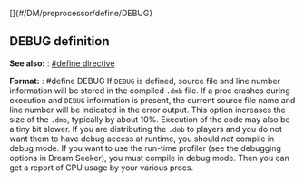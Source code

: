 []{#/DM/preprocessor/define/DEBUG}
## DEBUG definition
**See also:**
:   [#define directive](#/DM/preprocessor/define)
<!-- -->
**Format:**
:   #define DEBUG
If `DEBUG` is defined, source file and line number information will be
stored in the compiled `.dmb` file. If a proc crashes during execution
and `DEBUG` information is present, the current source file name and
line number will be indicated in the error output.
This option increases the size of the `.dmb`, typically by about 10%.
Execution of the code may also be a tiny bit slower.
If you are distributing the `.dmb` to players and you do not want them
to have debug access at runtime, you should *not* compile in debug mode.
If you want to use the run-time profiler (see the debugging options in
Dream Seeker), you must compile in debug mode. Then you can get a report
of CPU usage by your various procs.